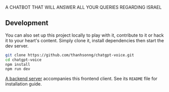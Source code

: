 A CHATBOT THAT WILL ANSWER ALL YOUR QUERIES REGARDING ISRAEL

## Development

You can also set up this project locally to play with it, contribute to it or hack it to your heart's content. Simply clone it, install dependencies then start the dev server.

```bash
git clone https://github.com/thanhsonng/chatgpt-voice.git
cd chatgpt-voice
npm install
npm run dev
```

[A backend server](https://github.com/thanhsonng/chatgpt-server) accompanies this frontend client. See its `README` file for installation guide.
